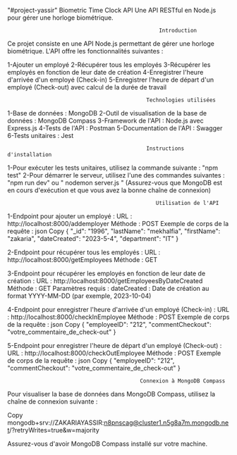 "#project-yassir"
                                       Biometric Time Clock API
                         Une API RESTful en Node.js pour gérer une horloge biométrique.
                        
                                                    Introduction
                                                    
Ce projet consiste en une API Node.js permettant de gérer une horloge biométrique. L'API offre les fonctionnalités suivantes :
   
1-Ajouter un employé
2-Récupérer tous les employés
3-Récupérer les employés en fonction de leur date de création
4-Enregistrer l'heure d'arrivée d'un employé (Check-in)
5-Enregistrer l'heure de départ d'un employé (Check-out) avec calcul de la durée de travail

                                                Technologies utilisées
                                                
1-Base de données : MongoDB
2-Outil de visualisation de la base de données : MongoDB Compass
3-Framework de l'API : Node.js avec Express.js
4-Tests de l'API : Postman
5-Documentation de l'API : Swagger
6-Tests unitaires : Jest

                                                Instructions d'installation

                                                
1-Pour exécuter les tests unitaires, utilisez la commande suivante : "npm test"
2-Pour démarrer le serveur, utilisez l'une des commandes suivantes : "npm run dev"   ou " nodemon server.js "
(Assurez-vous que MongoDB est en cours d'exécution et que vous avez la bonne chaîne de connexion)

                                                   Utilisation de l'API

1-Endpoint pour ajouter un employé :
URL : http://localhost:8000/addemployer
Méthode : POST
Exemple de corps de la requête :
json
Copy
{
  "_id": "1996",
  "lastName": "mekhalfia",
  "firstName": "zakaria",
  "dateCreated": "2023-5-4",
  "department": "IT"
}

2-Endpoint pour récupérer tous les employés :
URL : http://localhost:8000/getEmployees
Méthode : GET


3-Endpoint pour récupérer les employés en fonction de leur date de création :
URL : http://localhost:8000/getEmployeesByDateCreated
Méthode : GET
Paramètres requis :
dateCreated : Date de création au format YYYY-MM-DD (par exemple, 2023-10-04)

4-Endpoint pour enregistrer l'heure d'arrivée d'un employé (Check-in) :
URL : http://localhost:8000/checkInEmployee
Méthode : POST
Exemple de corps de la requête :
json
Copy
{
  "employeeID": "212",
  "commentCheckout": "votre_commentaire_de_check-out"
}

5-Endpoint pour enregistrer l'heure de départ d'un employé (Check-out) :
URL : http://localhost:8000/checkOutEmployee
Méthode : POST
Exemple de corps de la requête :
json
Copy
{
  "employeeID": "212",
  "commentCheckout": "votre_commentaire_de_check-out"
}


                                              Connexion à MongoDB Compass
                                              
Pour visualiser la base de données dans MongoDB Compass, utilisez la chaîne de connexion suivante :

Copy
mongodb+srv://ZAKARIAYASSIR:n8pnscag@cluster1.n5g8a7m.mongodb.net/?retryWrites=true&w=majority


Assurez-vous d'avoir MongoDB Compass installé sur votre machine.


                         
                         

